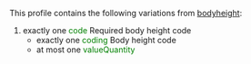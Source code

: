 This profile contains the following variations from [bodyheight](http://hl7.org/fhir/STU3/bodyheight.html):

1. exactly one <span style='color:green'> code </span> Required body height code
   * exactly one <span style='color:green'> coding </span> Body height code
   * at most one <span style='color:green'> valueQuantity </span> 